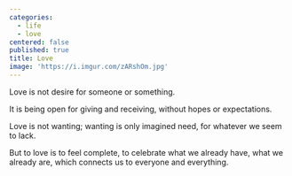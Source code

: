 ```yaml
---
categories:
  - life
  - love
centered: false
published: true
title: Love
image: 'https://i.imgur.com/zARshOm.jpg'
---
```

Love is not desire
for someone
or something.

It is being open
for giving 
and receiving,
without hopes
or expectations.

Love is not wanting;
wanting is only 
imagined need,
for whatever 
we seem to lack.

But to love 
is to feel complete,
to celebrate
what we already have,
what we already are,
which connects us
to everyone
and everything.
